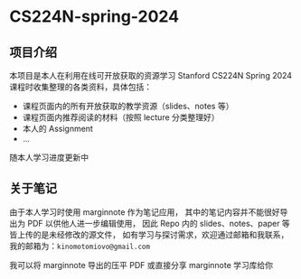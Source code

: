 # CS224N-spring-2024

## 项目介绍

本项目是本人在利用在线可开放获取的资源学习 Stanford CS224N Spring 2024 课程时收集整理的各类资料，具体包括：

+ 课程页面内的所有开放获取的教学资源（slides、notes 等）
+ 课程页面内推荐阅读的材料（按照 lecture 分类整理好）
+ 本人的 Assignment
+ …

随本人学习进度更新中

## 关于笔记

由于本人学习时使用 marginnote 作为笔记应用，
其中的笔记内容并不能很好导出为 PDF 以供他人进一步编辑使用，
因此 Repo 内的 slides、notes、paper 等皆上传的是未经修改的源文件，
如有学习与探讨需求，欢迎通过邮箱和我联系，
我的邮箱为：`kinomotomiovo@gmail.com`

我可以将 marginnote 导出的压平 PDF 或直接分享 marginnote 学习库给你
